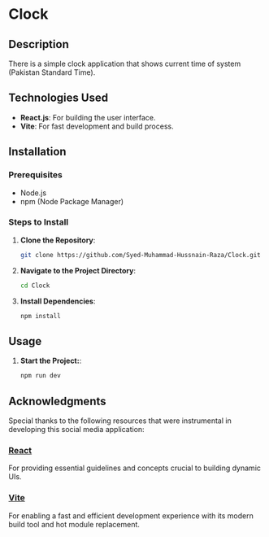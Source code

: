 # Clock

## Description

There is a simple clock application that shows current time of system (Pakistan Standard Time).

## Technologies Used

- **React.js**: For building the user interface.
- **Vite**: For fast development and build process.

## Installation

### Prerequisites

- Node.js
- npm (Node Package Manager)

### Steps to Install

1. **Clone the Repository**:

   ```sh
   git clone https://github.com/Syed-Muhammad-Hussnain-Raza/Clock.git
   ```

2. **Navigate to the Project Directory**:

   ```sh
   cd Clock
   ```

3. **Install Dependencies**:

   ```sh
   npm install
   ```

## Usage

1. **Start the Project:**:

   ```sh
   npm run dev
   ```

## Acknowledgments

Special thanks to the following resources that were instrumental in developing this social media application:

### [React](https://react.dev/)

For providing essential guidelines and concepts crucial to building dynamic UIs.

### [Vite](https://vitejs.dev/)

For enabling a fast and efficient development experience with its modern build tool and hot module replacement.
